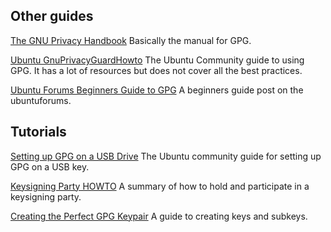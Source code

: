 ## Other guides

[The GNU Privacy Handbook](https://www.gnupg.org/gph/en/manual.html) Basically the manual for GPG.

[Ubuntu GnuPrivacyGuardHowto](https://help.ubuntu.com/community/GnuPrivacyGuardHowto) The Ubuntu Community guide to using GPG.  It has a lot of resources but does not cover all the best practices. 

[Ubuntu Forums Beginners Guide to GPG](http://ubuntuforums.org/showthread.php?t=680292) A beginners guide post on the ubuntuforums. 


## Tutorials

[Setting up GPG on a USB Drive](https://help.ubuntu.com/community/GPGKeyOnUSBDrive) The Ubuntu community guide for setting up GPG on a USB key. 

[Keysigning Party HOWTO](http://cryptnet.net/fdp/crypto/keysigning_party/en/keysigning_party.html) A summary of how to hold and participate in a keysigning party. 

[Creating the Perfect GPG Keypair](https://alexcabal.com/creating-the-perfect-gpg-keypair/) A guide to creating keys and subkeys.


